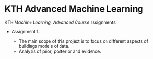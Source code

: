 # KTH Advanced Machine Learning
KTH _Machine Learning, Advanced Course_ assignments

* Assignment 1:

  - The main scope of this project is to focus on different aspects of buildings models of data.
  - Analysis of prior, posterior and evidence.
